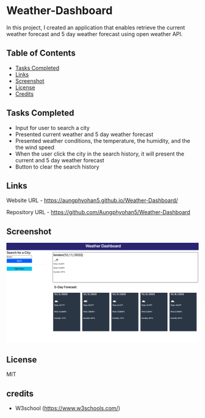 # Weather-Dashboard

In this project, I created an application that enables retrieve the current weather forecast and 5 day weather forecast using open weather API.
## Table of Contents

- [Tasks Completed](#TaskCompleted)
- [Links](#Links)
- [Screenshot](#Screenshot)
- [License](#license)
- [Credits](#credits)

## Tasks Completed

- Input for user to search a city
- Presented current weather and 5 day weather forecast 
- Presented weather conditions, the temperature, the humidity, and the the wind speed
- When the user click the city in the search history, it will present the current and 5 day weather forecast
- Button to clear the search history




## Links

Website URL     -  https://aungphyohan5.github.io/Weather-Dashboard/

Repository URL  -  https://github.com/Aungphyohan5/Weather-Dashboard

## Screenshot

![App Screenshot](./assets/image/screenshot%20of%20webpage.png)


## License

MIT

## credits

- W3school (https://www.w3schools.com/)




